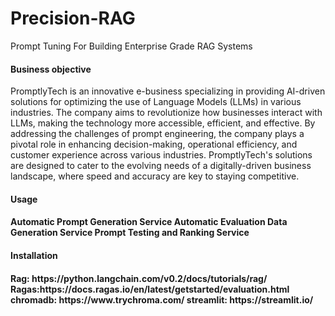 # Precision-RAG

Prompt Tuning For Building Enterprise Grade RAG Systems

<h4>Business objective</h4>  
PromptlyTech is an innovative e-business specializing in providing AI-driven solutions for optimizing the use of Language Models (LLMs) in various industries. The company aims to revolutionize how businesses interact with LLMs, making the technology more accessible, efficient, and effective. By addressing the challenges of prompt engineering, the company plays a pivotal role in enhancing decision-making, operational efficiency, and customer experience across various industries. PromptlyTech's solutions are designed to cater to the evolving needs of a digitally-driven business landscape, where speed and accuracy are key to staying competitive.

<h4>Usage<h4> 
Automatic Prompt Generation Service
Automatic Evaluation Data Generation Service
Prompt Testing and Ranking Service

<h4>Installation<h4> 
Rag: https://python.langchain.com/v0.2/docs/tutorials/rag/
Ragas:https://docs.ragas.io/en/latest/getstarted/evaluation.html
chromadb: https://www.trychroma.com/
streamlit: https://streamlit.io/
